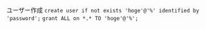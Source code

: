ユーザー作成
`create user if not exists 'hoge'@'%' identified by 'password';`
`grant ALL on *.* TO 'hoge'@'%';`